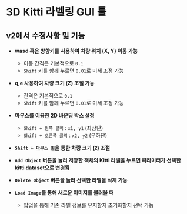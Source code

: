 # 3D Kitti 라벨링 GUI 툴

## v2에서 수정사항 및 기능

- **wasd 혹은 방향키를 사용하여 차량 위치 (X, Y) 이동 가능**
  - 이동 간격은 기본적으로 `0.1`
  - `Shift` 키를 함께 누르면 `0.01`로 미세 조정 가능
 
- **q,e 사용하여 차량 크기 (Z) 조절 가능**
  - 간격은 기본적으로 `0.1`
  - `Shift` 키를 함께 누르면 `0.01`로 미세 조정 가능

- **마우스를 이용한 2D 바운딩 박스 설정**
  - `Shift + 왼쪽 클릭` : `x1, y1` (좌상단)
  - `Shift + 오른쪽 클릭` : `x2, y2` (우하단)

- **`Shift + 마우스 휠`을 통한 차량 크기 (`Z`) 조절**

- **`Add Object` 버튼을 눌러 저장한 객체의 Kitti 라벨을 누르면 파라미터가 선택한 kitti dataset으로 변경됨**

- **`Delete Object` 버튼을 눌러 선택한 라벨을 삭제 가능**

- **`Load Image`를 통해 새로운 이미지를 불러올 때**
  - 팝업을 통해 기존 라벨 정보를 유지할지 초기화할지 선택 가능
